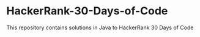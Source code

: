 # HackerRank-30-Days-of-Code
This repository contains solutions in Java to HackerRank 30 Days of Code
